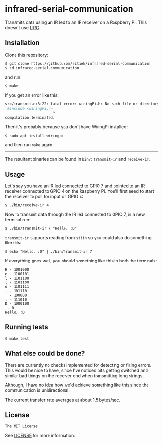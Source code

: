 # infrared-serial-communication

Transmits data using an IR led to an IR receiver on a Raspberry Pi.
This doesn't use [LIRC](http://www.lirc.org/).

## Installation

Clone this repository:
```console
$ git clone https://github.com/ritiek/infrared-serial-communication
$ cd infrared-serial-communication
```
and run:
```console
$ make
```
If you get an error like this:
```bash
src/transmit.c:3:22: fatal error: wiringPi.h: No such file or directory
 #include <wiringPi.h>
                      ^
compilation terminated.
```

Then it's probably because you don't have WiringPi installed:
```console
$ sudo apt install wiringpi
```
and then run `make` again.

----------

The resultant binaries can be found in `bin/`; `transmit-ir` and `receive-ir`.

## Usage

Let's say you have an IR led connected to GPIO 7 and pointed to an IR receiver
connected to GPIO 4 on the Raspberry Pi. You'll first need to start the receiver
to poll for input on GPIO 4:
```console
$ ./bin/receive-ir 4
```

Now to transmit data through the IR led connected to GPIO 7, in a new terminal run:
```
$ ./bin/transmit-ir 7 "Hello. :D"
```
`transmit-ir` supports reading from `stdin` so you could also do something like this:
```console
$ echo "Hello. :D" | ./bin/transmit-ir 7
```

If everything goes well, you should something like this in both the terminals:
```console
H - 1001000
e - 1100101
l - 1101100
l - 1101100
o - 1101111
. - 101110
  - 100000
: - 111010
D - 1000100
 - 0
Hello. :D
```

## Running tests

```
$ make test
```

## What else could be done?

There are currently no checks implemented for detecting or fixing errors. This would be
nice to have, since I've noticed bits getting switched and similar bad things on the
receiver end when transmitting long strings.

Although, I have no idea how we'd achieve something like this since the communication
is unidirectional.

The current transfer rate averages at about 1.5 bytes/sec.

## License

`The MIT License`

See [LICENSE](LICENSE) for more information.
